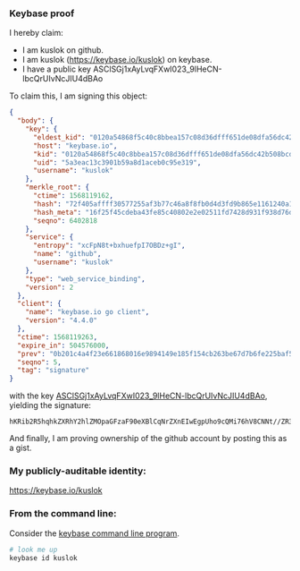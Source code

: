 ### Keybase proof

I hereby claim:

  * I am kuslok on github.
  * I am kuslok (https://keybase.io/kuslok) on keybase.
  * I have a public key ASClSGj1xAyLvqFXwI023_9lHeCN-lbcQrUIvNcJIU4dBAo

To claim this, I am signing this object:

```json
{
  "body": {
    "key": {
      "eldest_kid": "0120a54868f5c40c8bbea157c08d36dfff651de08dfa56dc42b508bcd709214e1d040a",
      "host": "keybase.io",
      "kid": "0120a54868f5c40c8bbea157c08d36dfff651de08dfa56dc42b508bcd709214e1d040a",
      "uid": "5a3eac13c3901b59a8d1aceb0c95e319",
      "username": "kuslok"
    },
    "merkle_root": {
      "ctime": 1568119162,
      "hash": "72f405affff30577255af3b77c46a8f8fb0d4d3fd9b865e1161240a1eb367cdd9dd3da3aa041ef2f09f3521d4deb1ef339be9093a1f461e1c53bdf367eb8b3c7",
      "hash_meta": "16f25f45cdeba43fe85c40802e2e02511fd7428d931f938d76d253533313f9e1",
      "seqno": 6402818
    },
    "service": {
      "entropy": "xcFpN8t+bxhuefpI7OBDz+gI",
      "name": "github",
      "username": "kuslok"
    },
    "type": "web_service_binding",
    "version": 2
  },
  "client": {
    "name": "keybase.io go client",
    "version": "4.4.0"
  },
  "ctime": 1568119263,
  "expire_in": 504576000,
  "prev": "0b201c4a4f23e661868016e9894149e185f154cb263be67d7b6fe225baf50fee",
  "seqno": 5,
  "tag": "signature"
}
```

with the key [ASClSGj1xAyLvqFXwI023_9lHeCN-lbcQrUIvNcJIU4dBAo](https://keybase.io/kuslok), yielding the signature:

```
hKRib2R5hqhkZXRhY2hlZMOpaGFzaF90eXBlCqNrZXnEIwEgpUho9cQMi76hV8CNNt//ZR3gjfpW3EK1CLzXCSFOHQQKp3BheWxvYWTESpcCBcQgCyAcSk8j5mGGgBbpiUFJ4YXxVMsmO+Z9e2/iJbr1D+7EICx1Dp7u+I0MDHqdHIjW+xuBumJ/8ahZJt56WIyomgwJAgHCo3NpZ8RApWOCRC4Q85XY19oF22YjFXN9psWFsELpW94aXzt3VdncABBkkNkn0zWFznxNECFTGYtblXmMnWIpWRGIvckvBahzaWdfdHlwZSCkaGFzaIKkdHlwZQildmFsdWXEID3wy8CJRo5rLmyH41ZNnlkyNrEuv4bB6vWyAaNzzD10o3RhZ80CAqd2ZXJzaW9uAQ==

```

And finally, I am proving ownership of the github account by posting this as a gist.

### My publicly-auditable identity:

https://keybase.io/kuslok

### From the command line:

Consider the [keybase command line program](https://keybase.io/download).

```bash
# look me up
keybase id kuslok
```
